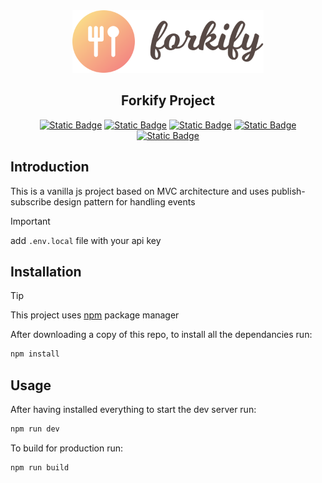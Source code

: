<div align="center"><img src = "https://raw.githubusercontent.com/CreepyMemes/forkify-js/refs/heads/main/src/img/logo.png" height="100px" alt="My Happy SVG"/></div>

<h2 align="center">Forkify Project</h2>

<div align="center">

[![Static Badge](https://img.shields.io/badge/Vite-^6.0.5-646CFF?style=for-the-badge&logo=vite&labelColor=white)](https://vide.dev)
[![Static Badge](https://img.shields.io/badge/Node-^20.18.0-339933?style=for-the-badge&logo=node.js&labelColor=white)](https://nodejs.org)
[![Static Badge](https://img.shields.io/badge/Javascript-ES6-F0DB4F?style=for-the-badge&logo=javascript&labelColor=white)](https://javascript.com)
[![Static Badge](https://img.shields.io/badge/Eslint-^9.17.0-4930BD?style=for-the-badge&logo=eslint&logoColor=4930BD&labelColor=white)](https://eslint.org)
[![Static Badge](https://img.shields.io/badge/Prettier-3.4.2-C596C7?style=for-the-badge&logo=prettier&labelColor=white)](https://prettier.io)

</div>

## Introduction

This is a vanilla js project based on MVC architecture and uses publish-subscribe design pattern for handling events

> [!IMPORTANT]
> add `.env.local` file with your api key

## Installation

> [!TIP]
> This project uses [npm](https://npmjs.com) package manager

After downloading a copy of this repo, to install all the dependancies run:

```sh
npm install
```

## Usage

After having installed everything to start the dev server run:

```sh
npm run dev
```

To build for production run:

```sh
npm run build
```

